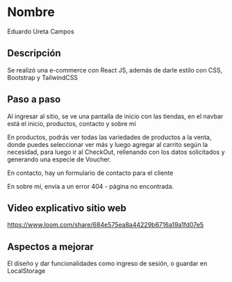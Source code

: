 # Nombre
Eduardo Ureta Campos

## Descripción

Se realizó una e-commerce con React JS, además de darle estilo con CSS, Bootstrap y TailwindCSS

## Paso a paso

Al ingresar al sitio, se ve una pantalla de inicio con las tiendas, en el navbar está el inicio, productos, contacto y sobre mí

En productos, podrás ver todas las variedades de productos a la venta, donde puedes seleccionar ver más y luego agregar al carrito según la necesidad, para luego ir al CheckOut, rellenando con los datos solicitados y generando una especie de Voucher.

En contacto, hay un formulario de contacto para el cliente

En sobre mí, envía a un error 404 - página no encontrada.

## Video explicativo sitio web

https://www.loom.com/share/684e575ea8a44229b6716a19a1fd07e5

## Aspectos a mejorar

El diseño y dar funcionalidades como ingreso de sesión, o guardar en LocalStorage
